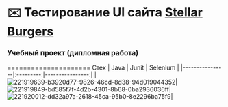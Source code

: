 :envelope: Тестирование UI сайта [Stellar Burgers](https://stellarburgers.nomoreparties.site/)
=====================
### Учебный проект (дипломная работа)
=====================
Стек
| Java | Junit | Selenium |
|----------------|:---------:|----------------:|
|![221919639-b3920d77-9826-46cd-8d38-94d019044352](https://user-images.githubusercontent.com/110922440/222065394-e50c5d87-62f8-41d3-9c9a-860c03a16c2c.png)|![221919849-bd585f7f-4d2b-4301-8b68-0ba2936036ff](https://user-images.githubusercontent.com/110922440/222065516-08aa75d5-76ac-4cc9-97b6-c526c5dbaf36.png)|![221920012-dd32a97a-2618-45ca-95b0-8e2296ba75f9](https://user-images.githubusercontent.com/110922440/222065575-6b1d3ea0-d2b7-428f-821d-9b9eedc322b4.png)|
